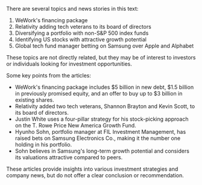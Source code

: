 There are several topics and news stories in this text:

1. WeWork's financing package
2. Relativity adding tech veterans to its board of directors
3. Diversifying a portfolio with non-S&P 500 index funds
4. Identifying US stocks with attractive growth potential
5. Global tech fund manager betting on Samsung over Apple and Alphabet

These topics are not directly related, but they may be of interest to investors or individuals looking for investment opportunities.

Some key points from the articles:

* WeWork's financing package includes $5 billion in new debt, $1.5 billion in previously promised equity, and an offer to buy up to $3 billion in existing shares.
* Relativity added two tech veterans, Shannon Brayton and Kevin Scott, to its board of directors.
* Justin White uses a four-pillar strategy for his stock-picking approach on the T. Rowe Price New America Growth Fund.
* Hyunho Sohn, portfolio manager at FIL Investment Management, has raised bets on Samsung Electronics Co., making it the number one holding in his portfolio.
* Sohn believes in Samsung's long-term growth potential and considers its valuations attractive compared to peers.

These articles provide insights into various investment strategies and company news, but do not offer a clear conclusion or recommendation.